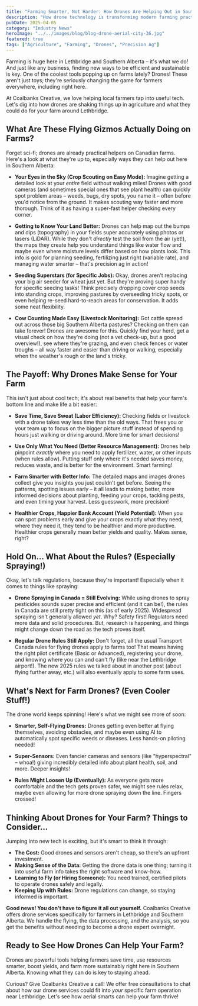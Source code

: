 ```yaml
---
title: "Farming Smarter, Not Harder: How Drones Are Helping Out in Southern Alberta"
description: "How drone technology is transforming modern farming practices, from crop monitoring and spraying to soil analysis and yield prediction."
pubDate: 2025-04-05
category: "Industry News"
heroImage: "../../images/blog/blog-drone-aerial-city-36.jpg"
featured: true
tags: ["Agriculture", "Farming", "Drones", "Precision Ag"]
---
```


Farming is huge here in Lethbridge and Southern Alberta – it's what we do! And just like any business, finding new ways to be efficient and sustainable is key. One of the coolest tools popping up on farms lately? Drones! These aren't just toys; they're seriously changing the game for farmers everywhere, including right here.

At Coalbanks Creative, we love helping local farmers tap into useful tech. Let's dig into how drones are shaking things up in agriculture and what they could do for your farm around Lethbridge.

## What Are These Flying Gizmos Actually Doing on Farms?

Forget sci-fi; drones are already practical helpers on Canadian farms. Here's a look at what they're up to, especially ways they can help out here in Southern Alberta:

*   **Your Eyes in the Sky (Crop Scouting on Easy Mode):** Imagine getting a detailed look at your *entire* field without walking miles! Drones with good cameras (and sometimes special ones that see plant health) can quickly spot problem areas – weeds, bugs, dry spots, you name it – often before you'd notice from the ground. It makes scouting way faster and more thorough. Think of it as having a super-fast helper checking every corner.

*   **Getting to Know Your Land Better:** Drones can help map out the bumps and dips (topography) in your fields super accurately using photos or lasers (LiDAR). While they don't *directly* test the soil from the air (yet!), the maps they create help you understand things like water flow and maybe even where moisture levels differ based on how plants look. This info is gold for planning seeding, fertilizing just right (variable rate), and managing water smarter – that's precision ag in action!

*   **Seeding Superstars (for Specific Jobs):** Okay, drones aren't replacing your big air seeder for wheat just yet. But they're proving super handy for specific seeding tasks! Think precisely dropping cover crop seeds into standing crops, improving pastures by overseeding tricky spots, or even helping re-seed hard-to-reach areas for conservation. It adds some neat flexibility.

*   **Cow Counting Made Easy (Livestock Monitoring):** Got cattle spread out across those big Southern Alberta pastures? Checking on them can take forever! Drones are awesome for this. Quickly find your herd, get a visual check on how they're doing (not a vet check-up, but a good overview!), see where they're grazing, and even check fences or water troughs – all way faster and easier than driving or walking, especially when the weather's rough or the land's tricky.

## The Payoff: Why Drones Make Sense for Your Farm

This isn't just about cool tech; it's about real benefits that help your farm's bottom line and make life a bit easier:

*   **Save Time, Save Sweat (Labor Efficiency):** Checking fields or livestock with a drone takes way less time than the old ways. That frees you or your team up to focus on the bigger picture stuff instead of spending hours just walking or driving around. More time for smart decisions!

*   **Use Only What You Need (Better Resource Management):** Drones help pinpoint *exactly* where you need to apply fertilizer, water, or other inputs (when rules allow). Putting stuff only where it's needed saves money, reduces waste, and is better for the environment. Smart farming!

*   **Farm Smarter with Better Info:** The detailed maps and images drones collect give you insights you just couldn't get before. Seeing the patterns, spotting issues early – it all leads to making better, more informed decisions about planting, feeding your crops, tackling pests, and even timing your harvest. Less guesswork, more precision!

*   **Healthier Crops, Happier Bank Account (Yield Potential):** When you can spot problems early and give your crops exactly what they need, where they need it, they tend to be healthier and more productive. Healthier crops generally mean better yields and quality. Makes sense, right?

## Hold On... What About the Rules? (Especially Spraying!)

Okay, let's talk regulations, because they're important! Especially when it comes to things like spraying:

*   **Drone Spraying in Canada = Still Evolving:** While using drones to spray pesticides sounds super precise and efficient (and it can be!), the rules in Canada are still pretty tight on this (as of early 2025). Widespread spraying isn't generally allowed *yet*. Why? Safety first! Regulators need more data and solid procedures. But, research is happening, and things might change down the road as the tech proves itself.

*   **Regular Drone Rules Still Apply:** Don't forget, all the usual Transport Canada rules for flying drones apply to farms too! That means having the right pilot certificate (Basic or Advanced), registering your drone, and knowing where you can and can't fly (like near the Lethbridge airport!). The new 2025 rules we talked about in another post (about flying further away, etc.) will also eventually apply to some farm uses.

## What's Next for Farm Drones? (Even Cooler Stuff!)

The drone world keeps spinning! Here's what we might see more of soon:

*   **Smarter, Self-Flying Drones:** Drones getting even better at flying themselves, avoiding obstacles, and maybe even using AI to automatically spot specific weeds or diseases. Less hands-on piloting needed!

*   **Super-Sensors:** Even fancier cameras and sensors (like "hyperspectral" – whoa!) giving incredibly detailed info about plant health, soil, and more. Deeper insights!

*   **Rules Might Loosen Up (Eventually):** As everyone gets more comfortable and the tech gets proven safer, we might see rules relax, maybe even allowing for more drone spraying down the line. Fingers crossed!

## Thinking About Drones for Your Farm? Things to Consider...

Jumping into new tech is exciting, but it's smart to think it through:

*   **The Cost:** Good drones and sensors aren't cheap, so there's an upfront investment.
*   **Making Sense of the Data:** Getting the drone data is one thing; turning it into useful farm info takes the right software and know-how.
*   **Learning to Fly (or Hiring Someone):** You need trained, certified pilots to operate drones safely and legally.
*   **Keeping Up with Rules:** Drone regulations can change, so staying informed is important.

**Good news! You don't have to figure it all out yourself.** Coalbanks Creative offers drone services specifically for farmers in Lethbridge and Southern Alberta. We handle the flying, the data processing, and the analysis, so you get the benefits without needing to become a drone expert overnight.

## Ready to See How Drones Can Help Your Farm?

Drones are powerful tools helping farmers save time, use resources smarter, boost yields, and farm more sustainably right here in Southern Alberta. Knowing what they can do is key to staying ahead.

Curious? Give Coalbanks Creative a call! We offer free consultations to chat about how our drone services could fit into *your* specific farm operation near Lethbridge. Let's see how aerial smarts can help your farm thrive!
